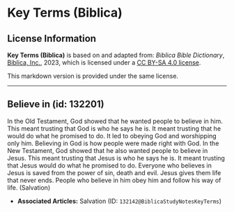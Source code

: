 # Key Terms (Biblica)

## License Information

**Key Terms (Biblica)** is based on and adapted from: _Biblica Bible Dictionary_, [Biblica, Inc.](https://www.biblica.com/), 2023, which is licensed under a [CC BY-SA 4.0 license](https://creativecommons.org/licenses/by-sa/4.0/legalcode.en).

This markdown version is provided under the same license.



--------------------------------

## Believe in (id: 132201)

In the Old Testament, God showed that he wanted people to believe in him. This meant trusting that God is who he says he is. It meant trusting that he would do what he promised to do. It led to obeying God and worshipping only him. Believing in God is how people were made right with God. In the New Testament, God showed that he also wanted people to believe in Jesus. This meant trusting that Jesus is who he says he is. It meant trusting that Jesus would do what he promised to do. Everyone who believes in Jesus is saved from the power of sin, death and evil. Jesus gives them life that never ends. People who believe in him obey him and follow his way of life. (Salvation)

* **Associated Articles:** Salvation (ID: `132142@BiblicaStudyNotesKeyTerms`)

